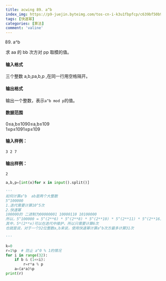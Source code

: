```yaml
---
title: acwing 89. a^b
index_img: https://p9-juejin.byteimg.com/tos-cn-i-k3u1fbpfcp/c639bf50b9364526bce0b444ea242403~tplv-k3u1fbpfcp-watermark.image
tags: [快速幂]
categories: [算法]
comment: 'valine'
---
```


89. a^b

求 aa 的 bb 次方对 pp 取模的值。

#### 输入格式

三个整数 a,b,pa,b,p ,在同一行用空格隔开。

#### 输出格式

输出一个整数，表示`a^b mod p`的值。

#### 数据范围

0≤a,b≤1090≤a,b≤109  
1≤p≤1091≤p≤109

#### 输入样例：

```
3 2 7
```

#### 输出样例：

```
2
```



```py
a,b,p=[int(x)for x in input().split()]

'''
如何计算a^b  ab是两个大整数
5^100000 
1.迭代需要计算10^5次
2.快速幂
100000的 二进制为00000001 10000110 10100000
所以，5^100000 = 5^(2**6) * 5^(2**8) * 5^(2**10) * 5^(2**11) * 5^(2**16) * 5^(2**17)
其中，5*(2**x)可以在迭代中维护，所以只需要计算6次
也就是说，对于一个32位整数a,b来说，使用快速幂计算a^b次方最多计算31次

'''

k=0
r=1%p  # 防止 a^0 % 1的情况
for i in range(32):
    if b & (1<<i):
        r=r*a % p
    a=(a*a)%p
print(r)